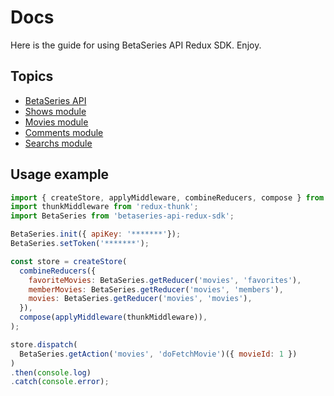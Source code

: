 # Docs

Here is the guide for using BetaSeries API Redux SDK. Enjoy.

## Topics

* [BetaSeries API](betaseries.md)
* [Shows module](shows.md)
* [Movies module](movies.md)
* [Comments module](comments.md)
* [Searchs module](searchs.md)

## Usage example

```js
import { createStore, applyMiddleware, combineReducers, compose } from 'redux';
import thunkMiddleware from 'redux-thunk';
import BetaSeries from 'betaseries-api-redux-sdk';

BetaSeries.init({ apiKey: '*******'});
BetaSeries.setToken('*******');

const store = createStore(
  combineReducers({
    favoriteMovies: BetaSeries.getReducer('movies', 'favorites'),
    memberMovies: BetaSeries.getReducer('movies', 'members'),
    movies: BetaSeries.getReducer('movies', 'movies'),
  }),
  compose(applyMiddleware(thunkMiddleware)),
);

store.dispatch(
  BetaSeries.getAction('movies', 'doFetchMovie')({ movieId: 1 })
)
.then(console.log)
.catch(console.error);
```
